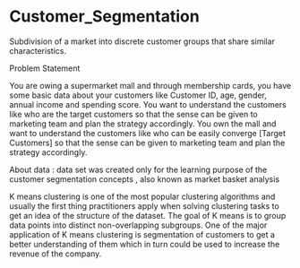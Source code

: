 # Customer_Segmentation
Subdivision of a market into discrete customer groups that share similar characteristics.


Problem Statement

You are owing a supermarket mall and through membership cards, you have some basic data
about your customers like Customer ID, age, gender, annual income and spending score. You
want to understand the customers like who are the target customers so that the sense can be
given to marketing team and plan the strategy accordingly.
You own the mall and want to understand the customers like who can be easily converge
[Target Customers] so that the sense can be given to marketing team and plan the strategy
accordingly.

About data : data set was created only for the learning purpose of the customer segmentation
concepts , also known as market basket analysis

K means clustering is one of the most popular clustering algorithms and usually the first
thing practitioners apply when solving clustering tasks to get an idea of the structure of
the dataset. The goal of K means is to group data points into distinct non-overlapping
subgroups. One of the major application of K means clustering is segmentation of
customers to get a better understanding of them which in turn could be used to increase
the revenue of the company.
